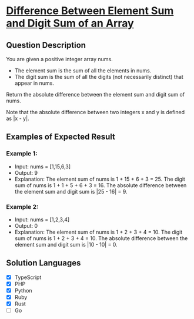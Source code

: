 # [Difference Between Element Sum and Digit Sum of an Array](https://leetcode.com/problems/difference-between-element-sum-and-digit-sum-of-an-array/description/)

## Question Description

You are given a positive integer array nums.

- The element sum is the sum of all the elements in nums.
- The digit sum is the sum of all the digits (not necessarily distinct) that appear in nums.

Return the absolute difference between the element sum and digit sum of nums.

Note that the absolute difference between two integers x and y is defined as |x - y|.

## Examples of Expected Result

### Example 1:

- Input: nums = [1,15,6,3]
- Output: 9
- Explanation:
  The element sum of nums is 1 + 15 + 6 + 3 = 25.
  The digit sum of nums is 1 + 1 + 5 + 6 + 3 = 16.
  The absolute difference between the element sum and digit sum is |25 - 16| = 9.

### Example 2:

- Input: nums = [1,2,3,4]
- Output: 0
- Explanation:
  The element sum of nums is 1 + 2 + 3 + 4 = 10.
  The digit sum of nums is 1 + 2 + 3 + 4 = 10.
  The absolute difference between the element sum and digit sum is |10 - 10| = 0.

## Solution Languages

- [x] TypeScript
- [x] PHP
- [x] Python
- [x] Ruby
- [x] Rust
- [ ] Go
